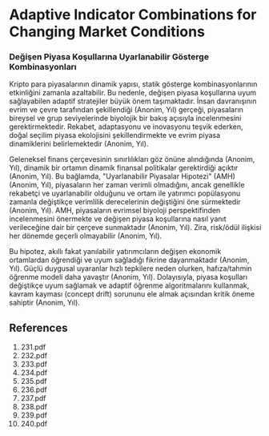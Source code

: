 # Adaptive Indicator Combinations for Changing Market Conditions

### Değişen Piyasa Koşullarına Uyarlanabilir Gösterge Kombinasyonları

Kripto para piyasalarının dinamik yapısı, statik gösterge kombinasyonlarının etkinliğini zamanla azaltabilir. Bu nedenle, değişen piyasa koşullarına uyum sağlayabilen adaptif stratejiler büyük önem taşımaktadır. İnsan davranışının evrim ve çevre tarafından şekillendiği (Anonim, Yıl) gerçeği, piyasaların bireysel ve grup seviyelerinde biyolojik bir bakış açısıyla incelenmesini gerektirmektedir. Rekabet, adaptasyonu ve inovasyonu teşvik ederken, doğal seçilim piyasa ekolojisini şekillendirmekte ve evrim piyasa dinamiklerini belirlemektedir (Anonim, Yıl).

Geleneksel finans çerçevesinin sınırlılıkları göz önüne alındığında (Anonim, Yıl), dinamik bir ortamın dinamik finansal politikalar gerektirdiği açıktır (Anonim, Yıl). Bu bağlamda, "Uyarlanabilir Piyasalar Hipotezi" (AMH) (Anonim, Yıl), piyasaların her zaman verimli olmadığını, ancak genellikle rekabetçi ve uyarlanabilir olduğunu ve ortam ile yatırımcı popülasyonu zamanla değiştikçe verimlilik derecelerinin değiştiğini öne sürmektedir (Anonim, Yıl). AMH, piyasaların evrimsel biyoloji perspektifinden incelenmesini önermekte ve değişen piyasa koşullarına nasıl yanıt verileceğine dair bir çerçeve sunmaktadır (Anonim, Yıl). Zira, risk/ödül ilişkisi her dönemde geçerli olmayabilir (Anonim, Yıl).

Bu hipotez, akıllı fakat yanılabilir yatırımcıların değişen ekonomik ortamlardan öğrendiği ve uyum sağladığı fikrine dayanmaktadır (Anonim, Yıl). Güçlü duygusal uyaranlar hızlı tepkilere neden olurken, hafıza/tahmin öğrenme modeli daha yavaştır (Anonim, Yıl). Dolayısıyla, piyasa koşulları değiştikçe uyum sağlamak ve adaptif öğrenme algoritmalarını kullanmak, kavram kayması (concept drift) sorununu ele almak açısından kritik öneme sahiptir (Anonim, Yıl).


## References

1. 231.pdf
2. 232.pdf
3. 233.pdf
4. 234.pdf
5. 235.pdf
6. 236.pdf
7. 237.pdf
8. 238.pdf
9. 239.pdf
10. 240.pdf

